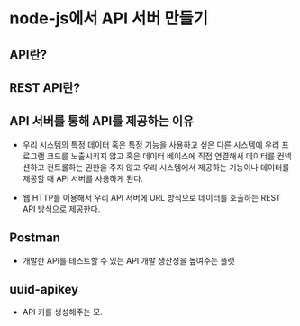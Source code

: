 # node-js에서 API 서버 만들기

## API란?

## REST API란?

## API 서버를 통해 API를 제공하는 이유
- 우리 시스템의 특정 데이터 혹은 특정 기능을 사용하고 싶은 다른 시스템에 우리 프로그램 코드를 노출시키지 않고
혹은 데이터 베이스에 직접 연결해서 데이터를 컨넥션하고 컨트롤하는 권한을 주지 않고
우리 시스템에서 제공하는 기능이나 데이터를 제공할 때 API 서버를 사용하게 된다.

- 웹 HTTP를 이용해서 우리 API 서버에 URL 방식으로 데이터를 호출하는 REST API 방식으로 제공한다.

## Postman
- 개발한 API를 테스트할 수 있는 API 개발 생산성을 높여주는 플랫

## uuid-apikey
- API 키를 생성해주는 모.
